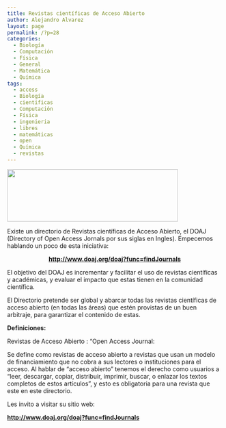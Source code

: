 ```yaml
---
title: Revistas científicas de Acceso Abierto
author: Alejandro Alvarez
layout: page
permalink: /?p=28
categories:
  - Biología
  - Computación
  - Física
  - General
  - Matemática
  - Química
tags:
  - access
  - Biología
  - cientificas
  - Computación
  - Física
  - ingenieria
  - libres
  - matemáticas
  - open
  - Química
  - revistas
---
```

[<img class="aligncenter" title="DOAJ" src="http://www.doaj.org/doajImages/DOAJ.jpg" alt="" width="400" height="122" />][1]

Existe un directorio de Revistas científicas de Acceso Abierto, el DOAJ (Directory of Open Access Jornals por sus siglas en Ingles). Empecemos hablando un poco de esta iniciativa:

<div style="text-align: center;">
  <a href="http://www.doaj.org/doaj?func=findJournals"><span style="font-weight: bold;">http://www.doaj.org/doaj?func=findJournals</span><br /> </a>
</div>

El objetivo del DOAJ es incrementar y facilitar el uso de revistas científicas y académicas, y evaluar el impacto que estas tienen en la comunidad científica.

El Directorio pretende ser global y abarcar todas las revistas científicas de acceso abierto (en todas las áreas) que estén provistas de un buen arbitraje, para garantizar el contenido de estas.

<span style="font-weight: bold;">Definiciones:</span>

Revistas de Acceso Abierto : &#8220;Open Access Journal:

Se define como revistas de acceso abierto a revistas que usan un modelo de financiamiento que no cobra a sus lectores o instituciones para el acceso. Al hablar de &#8220;acceso abierto&#8221; tenemos el derecho como usuarios a &#8220;leer, descargar, copiar, distribuir, imprimir, buscar, o enlazar los textos completos de estos artículos&#8221;, y esto es obligatoria para una revista que este en este directorio.

Les invito a visitar su sitio web:

**[<span style="font-weight: bold;">http://www.doaj.org/doaj?func=findJournals</span>][2]**

 [1]: http://www.doaj.org/
 [2]: http://www.doaj.org/doaj?func=findJournals
